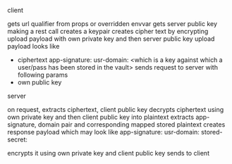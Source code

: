 client

gets url qualifier from props or overridden envvar
gets server public key making a rest call
creates a keypair
creates cipher text by encrypting upload payload with own private key and then server public key
upload payload looks like
	
 -  ciphertext
	app-signature: <app sig>
	usr-domain: <which is a key against which a user/pass has been stored in the vault>
sends request to server with following params
 -  own public key
 
 
 server
 
on request, extracts ciphertext, client public key
decrypts ciphertext using own private key and then client public key into plaintext
extracts app-signature, domain pair and corresponding mapped stored plaintext
creates response payload which may look like
	app-signature: <app signature>
	usr-domain: <param passed earlier in req>
	stored-secret: <stored secret>
	
encrypts it using own private key and client public key
sends to client
